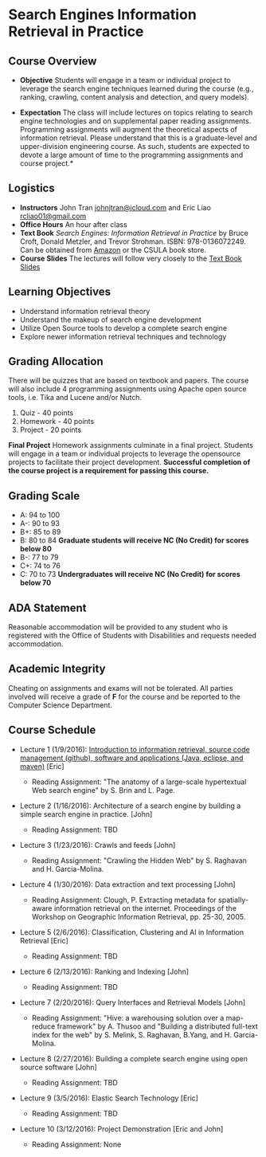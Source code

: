 # Search Engines Information Retrieval in Practice

## Course Overview

- **Objective** Students will engage in a team or individual project to leverage the search engine techniques learned during the course (e.g., ranking, crawling, content analysis and detection, and query models).

- **Expectation** The class will include lectures on topics relating to search engine technologies and on supplemental paper reading assignments. Programming assignments will augment the theoretical aspects of information retrieval. Please understand that this is a graduate-level and upper-division engineering course. As such, students are expected to devote a large amount of time to the programming assignments and course project.*

## Logistics

- **Instructors** John Tran johnjtran@icloud.com and Eric Liao rcliao01@gmail.com
- **Office Hours** An hour after class
- **Text Book** _Search Engines: Information Retrieval in Practice_ by Bruce Croft, Donald Metzler, and Trevor Strohman. ISBN: 978-0136072249.  Can be obtained from [Amazon](http://www.amazon.com/Search-Engines-Information-Retrieval-Practice/dp/0136072240) or the CSULA book store.
- **Course Slides** The lectures will follow very closely to the [Text Book Slides](http://www.search-engines-book.com/slides/)

## Learning Objectives

* Understand information retrieval theory
* Understand the makeup of search engine development
* Utilize Open Source tools to develop a complete search engine
* Explore newer information retrieval techniques and technology

## Grading Allocation

There will be quizzes that are based on textbook and papers.  The course will also include 4 programming assignments using Apache open source tools, i.e. Tika and Lucene and/or Nutch.  

1. Quiz - 40 points
2. Homework - 40 points
3. Project - 20 points

**Final Project** Homework assignments culminate in a final project. Students will engage in a team or individual projects to leverage the opensource projects to facilitate their project development. **Successful completion of the course project is a requirement for passing this course.**

## Grading Scale

* A: 94 to 100
* A-: 90 to 93
* B+: 85 to 89
* B: 80 to 84 **Graduate students will receive NC (No Credit) for scores below 80**
* B-: 77 to 79
* C+: 74 to 76
* C: 70 to 73 **Undergraduates will receive NC (No Credit) for scores below 70**

## ADA Statement

Reasonable accommodation will be provided to any student who is registered with the Office of Students with Disabilities and requests needed accommodation.

## Academic Integrity

Cheating on assignments and exams will not be tolerated. All parties involved will receive a grade of **F** for the course and be reported to the Computer Science Department.

## Course Schedule

* Lecture 1 (1/9/2016): [Introduction to information retrieval, source code management (github), software and applications (Java, eclipse, and maven)](notes/week1.md) [Eric]
  * Reading Assignment: "The anatomy of a large-scale hypertextual Web search engine" by S. Brin and L. Page.  

* Lecture 2 (1/16/2016): Architecture of a search engine by building a simple search engine in practice. [John]
  * Reading Assignment: TBD

* Lecture 3 (1/23/2016): Crawls and feeds [John]
  * Reading Assignment: "Crawling the Hidden Web" by S. Raghavan and H. Garcia-Molina.

* Lecture 4 (1/30/2016): Data extraction and text processing [John]
  * Reading Assignment: Clough, P. Extracting metadata for spatially-aware information retrieval on the internet. Proceedings of the Workshop on Geographic Information Retrieval, pp. 25-30, 2005.

* Lecture 5 (2/6/2016): Classification, Clustering and AI in Information Retrieval [Eric]
  * Reading Assignment: TBD

* Lecture 6 (2/13/2016): Ranking and Indexing [John]
  * Reading Assignment: TBD

* Lecture 7 (2/20/2016): Query Interfaces and Retrieval Models [John]
  * Reading Assignment: "Hive: a warehousing solution over a map-reduce framework" by A. Thusoo and "Building a distributed full-text index for the web" by S. Melink, S. Raghavan, B.Yang, and H. Garcia-Molina.

* Lecture 8 (2/27/2016): Building a complete search engine using open source software [John]
  * Reading Assignment: TBD

* Lecture 9 (3/5/2016): Elastic Search Technology [Eric]
  * Reading Assignment: TBD

* Lecture 10 (3/12/2016): Project Demonstration [Eric and John]
  * Reading Assignment: None
